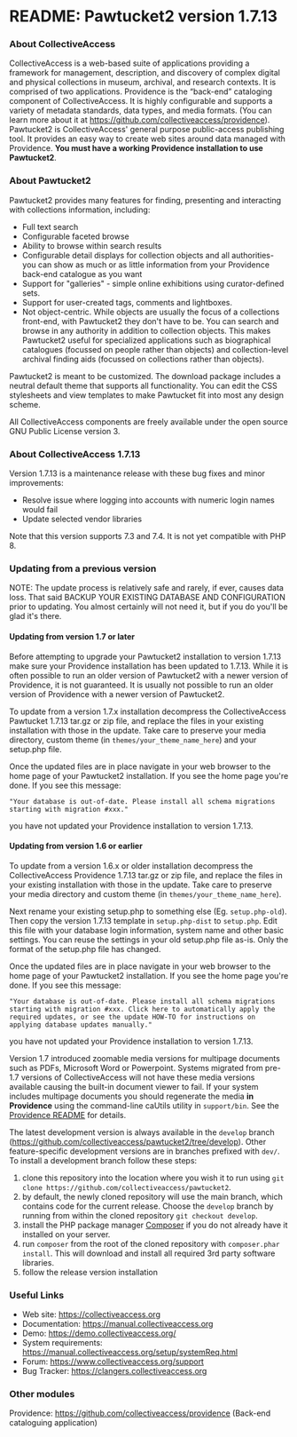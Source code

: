 # README: Pawtucket2 version 1.7.13

### About CollectiveAccess

CollectiveAccess is a web-based suite of applications providing a framework for management, description, and discovery of complex digital and physical collections in museum, archival, and research contexts. It is comprised of two applications. Providence is the “back-end” cataloging component of CollectiveAccess. It is highly configurable and supports a variety of metadata standards, data types, and media formats. (You can learn more about it at https://github.com/collectiveaccess/providence). Pawtucket2 is CollectiveAccess' general purpose public-access publishing tool. It provides an easy way to create web sites around data managed with Providence. **You must have a working Providence installation to use Pawtucket2**.

### About Pawtucket2

Pawtucket2 provides many features for finding, presenting and interacting with collections information, including:

* Full text search
* Configurable faceted browse
* Ability to browse within search results
* Configurable detail displays for collection objects and all authorities- you can show as much or as little information from your Providence back-end catalogue as you want
* Support for "galleries" - simple online exhibitions using curator-defined sets. 
* Support for user-created tags, comments and lightboxes.
* Not object-centric. While objects are usually the focus of a collections front-end, with Pawtucket2 they don't have to be. You can search and browse in any authority in addition to collection objects. This makes Pawtucket2 useful for specialized applications such as biographical catalogues (focussed on people rather than objects) and collection-level archival finding aids (focussed on collections rather than objects).

Pawtucket2 is meant to be customized. The download package includes a neutral default theme that supports all functionality. You can edit the CSS stylesheets and view templates to make Pawtucket fit into most any design scheme. 

All CollectiveAccess components are freely available under the open source GNU Public License version 3.


### About CollectiveAccess 1.7.13

Version 1.7.13 is a maintenance release with these bug fixes and minor improvements:
* Resolve issue where logging into accounts with numeric login names would fail
* Update selected vendor libraries

Note that this version supports 7.3 and 7.4. It is not yet compatible with PHP 8.


### Updating from a previous version

NOTE: The update process is relatively safe and rarely, if ever, causes data loss. That said BACKUP YOUR EXISTING DATABASE AND CONFIGURATION prior to updating. You almost certainly will not need it, but if you do you'll be glad it's there.


#### Updating from version 1.7 or later

Before attempting to upgrade your Pawtucket2 installation to version 1.7.13 make sure your Providence installation has been updated to 1.7.13. While it is often possible to run an older version of Pawtucket2 with a newer version of Providence, it is not guaranteed. It is usually not possible to run an older version of Providence with a newer version of Pawtucket2.

To update from a version 1.7.x installation decompress the CollectiveAccess Pawtucket 1.7.13 tar.gz or zip file, and replace the files in your existing installation with those in the update. Take care to preserve your media directory, custom theme (in `themes/your_theme_name_here`) and your setup.php file.

Once the updated files are in place navigate in your web browser to the home page of your Pawtucket2 installation. If you see the home page you're done. If you see this message:

```"Your database is out-of-date. Please install all schema migrations starting with migration #xxx."```
 
you have not updated your Providence installation to version 1.7.13.


#### Updating from version 1.6 or earlier

To update from a version 1.6.x or older installation decompress the CollectiveAccess Providence 1.7.13 tar.gz or zip file, and replace the files in your existing installation with those in the update. Take care to preserve your media directory and custom theme (in `themes/your_theme_name_here`). 

Next rename your existing setup.php to something else (Eg. `setup.php-old`). Then copy the version 1.7.13 template in `setup.php-dist` to `setup.php`. Edit this file with your database login information, system name and other basic settings. You can reuse the settings in your old setup.php file as-is. Only the format of the setup.php file has changed.

Once the updated files are in place navigate in your web browser to the home page of your Pawtucket2 installation. If you see the home page you're done. If you see this message:

```"Your database is out-of-date. Please install all schema migrations starting with migration #xxx. Click here to automatically apply the required updates, or see the update HOW-TO for instructions on applying database updates manually."```
 
you have not updated your Providence installation to version 1.7.13.

Version 1.7 introduced zoomable media versions for multipage documents such as PDFs, Microsoft Word or Powerpoint. Systems migrated from pre-1.7 versions of CollectiveAccess will not have these media versions available causing the built-in document viewer to fail. If your system includes multipage documents you should regenerate the media **in Providence** using the command-line caUtils utility in `support/bin`. See the [Providence README](https://github.com/collectiveaccess/providence) for details.


The latest development version is always available in the `develop` branch (https://github.com/collectiveaccess/pawtucket2/tree/develop). Other feature-specific development versions are in branches prefixed with `dev/`. To install a development branch follow these steps:

1. clone this repository into the location where you wish it to run using `git clone https://github.com/collectiveaccess/pawtucket2`.
2. by default, the newly cloned repository will use the main branch, which contains code for the current release. Choose the `develop` branch by running from within the cloned repository `git checkout develop`.
3. install the PHP package manager [Composer](https://getcomposer.org) if you do not already have it installed on your server.
4. run `composer` from the root of the cloned repository with `composer.phar install`. This will download and install all required 3rd party software libraries. 
5. follow the release version installation


### Useful Links

* Web site: https://collectiveaccess.org
* Documentation: https://manual.collectiveaccess.org
* Demo: https://demo.collectiveaccess.org/
* System requirements: https://manual.collectiveaccess.org/setup/systemReq.html
* Forum: https://www.collectiveaccess.org/support
* Bug Tracker: https://clangers.collectiveaccess.org

### Other modules

Providence: https://github.com/collectiveaccess/providence (Back-end cataloguing application)
